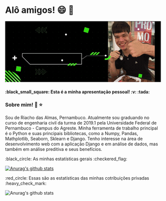 # Alô amigos! :smile:	:wave:

![](https://github.com/JeanFirmino/JeanFirmino/blob/main/jangif.gif)

<h4> :black_small_square:	 Esta é a minha apresentação pessoal! :v:	:tada: <h4/>
  
### Sobre mim! :dragon:	:star:	

<p> Sou de Riacho das Almas, Pernambuco. Atualmente sou graduando no curso de engenharia civil da turma de 2019.1 pela Universidade Federal de Pernambuco - Campus do Agreste. Minha ferramenta de trabalho principal é o Python e suas principais bibliotecas, como a Numpy, Pandas, Mathplotlib, Seaborn, Sklearn e Django. Tenho interesse na área de desenvolvimento web com a aplicação Django e em análise de dados, mas também em análise preditiva e seus benefícios.<p/>

<p> :black_circle: As minhas estatísticas gerais :checkered_flag:<p/> 
 
[![Anurag's github stats](https://github-readme-stats.vercel.app/api?username=JeanFirmino)](https://github.com/JeanFirmino/github-readme-stats&show_icons=true&theme=dark)

<p> :red_circle: Essas são as estatísticas das minhas cotribuições privadas :heavy_check_mark:	<p/>

![Anurag's github stats](https://github-readme-stats.vercel.app/api?username=JeanFirmino&count_private=true&show_icons=true&theme=dark)

